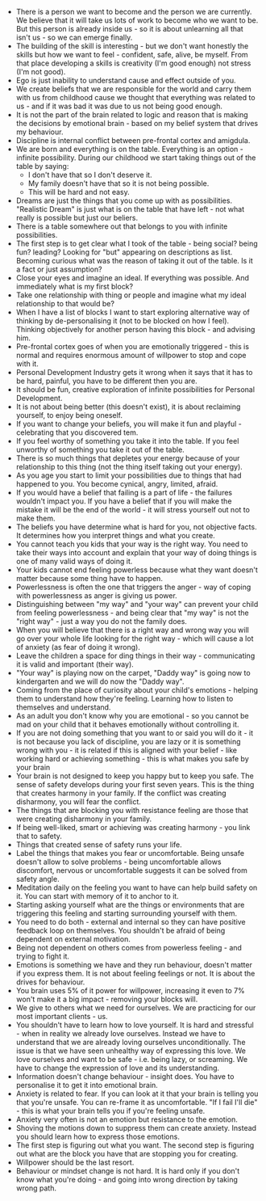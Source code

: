 * There is a person we want to become and the person we are currently. We believe that it will take us lots of work to become who we want to be. But this person is already inside us - so it is about unlearning all that isn't us - so we can emerge finally.
* The building of the skill is interesting - but we don't want honestly the skills but how we want to feel - confident, safe, alive, be myself. From that place developing a skills is creativity (I'm good enough) not stress (I'm not good).
* Ego is just inability to understand cause and effect outside of you.
* We create beliefs that we are responsible for the world and carry them with us from childhood cause we thought that everything was related to us - and if it was bad it was due to us not being good enough.
* It is not the part of the brain related to logic and reason that is making the decisions by emotional brain - based on my belief system that drives my behaviour.
* Discipline is internal conflict between pre-frontal cortex and amigdula.
* We are born and everything is on the table. Everything is an option - infinite possibility. During our childhood we start taking things out of the table by saying:
	* I don't have that so I don't deserve it.
	* My family doesn't have that so it is not being possible.
	* This will be hard and not easy.
* Dreams are just the things that you come up with as possibilities. "Realistic Dream" is just what is on the table that have left - not what really is possible but just our beliers.
* There is a table somewhere out that belongs to you with infinite possibilities.
* The first step is to get clear what I took of the table - being social? being fun? leading? Looking for "but" appearing on descriptions as list. Becoming curious what was the reason of taking it out of the table. Is it a fact or just assumption?
* Close your eyes and imagine an ideal. If everything was possible. And immediately what is my first block?
* Take one relationship with thing or people and imagine what my ideal relationship to that would be?
* When I have a list of blocks I want to start exploring alternative way of thinking by de-personalising it (not to be blocked on how I feel). Thinking objectively for another person having this block - and advising him.
* Pre-frontal cortex goes of when you are emotionally triggered - this is normal and requires enormous amount of willpower to stop and cope with it.
* Personal Development Industry gets it wrong when it says that it has to be hard, painful, you have to be different then you are.
* It should be fun, creative exploration of infinite possibilities for Personal Development.
* It is not about being better (this doesn't exist), it is about reclaiming yourself, to enjoy being oneself.
* If you want to change your beliefs, you will make it fun and playful - celebrating that you discovered tem.
* If you feel worthy of something you take it into the table. If you feel unworthy of something you take it out of the table.
* There is so much things that depletes your energy because of your relationship to this thing (not the thing itself taking out your energy).
* As you age you start to limit your possibilities due to things that had happened to you. You become cynical, angry, limited, afraid.
* If you would have a belief that failing is a part of life - the failures wouldn't impact you. If you have a belief that if you will make the mistake it will be the end of the world - it will stress yourself out not to make them.
* The beliefs you have determine what is hard for you, not objective facts. It determines how you interpret things and what you create.
* You cannot teach you kids that your way is the right way. You need to take their ways into account and explain that your way of doing things is one of many valid ways of doing it.
* Your kids cannot end feeling powerless because what they want doesn't matter because some thing have to happen.
* Powerlessness is often the one that triggers the anger - way of coping with powerlessness as anger is giving us power.
* Distinguishing between "my way" and "your way" can prevent your child from feeling powerlessness - and being clear that "my way" is not the "right way" - just a way you do not the family does.
* When you will believe that there is a right way and wrong way you will go over your whole life looking for the right way - which will cause a lot of anxiety (as fear of doing it wrong).
* Leave the children a space for ding things in their way - communicating it is valid and important (their way).
* "Your way" is playing now on the carpet, "Daddy way" is going now to kindergarten and we will do now the "Daddy way".
* Coming from the place of curiosity about your child's emotions - helping them to understand how they're feeling. Learning how to listen to themselves and understand.
* As an adult you don't know why you are emotional - so you cannot be mad on your child that it behaves emotionally without controlling it.
* If you are not doing something that you want to or said you will do it - it is not because you lack of discipline, you are lazy or it is something wrong with you - it is related if this is aligned with your belief - like working hard or achieving something - this is what makes you safe by your brain
* Your brain is not designed to keep you happy but to keep you safe. The sense of safety develops during your first seven years. This is the thing that creates harmony in your family. If the conflict was creating disharmony, you will fear the conflict.
* The things that are blocking you with resistance feeling are those that were creating disharmony in your family.
* If being well-liked, smart or achieving was creating harmony - you link that to safety.
* Things that created sense of safety runs your life.
* Label the things that makes you fear or uncomfortable. Being unsafe doesn't allow to solve problems - being uncomfortable allows discomfort, nervous or uncomfortable suggests it can be solved from safety angle.
* Meditation daily on the feeling you want to have can help build safety on it. You can start with memory of it to anchor to it.
* Starting asking yourself what are the things or environments that are triggering this feeling and starting surrounding yourself with them.
* You need to do both - external and internal so they can have positive feedback loop on themselves. You shouldn't be afraid of being dependent on external motivation.
* Being not dependent on others comes from powerless feeling - and trying to fight it.
* Emotions is something we have and they run behaviour, doesn't matter if you express them. It is not about feeling feelings or not. It is about the drives for behaviour.
* You brain uses 5% of it power for willpower, increasing it even to 7% won't make it a big impact - removing your blocks will.
* We give to others what we need for ourselves. We are practicing for our most important clients - us.
* You shouldn't have to learn how to love yourself. It is hard and stressful - when in reality we already love ourselves. Instead we have to understand that we are already loving ourselves unconditionally. The issue is that we have seen unhealthy way of expressing this love. We love ourselves and want to be safe - i.e. being lazy, or screaming. We have to change the expression of love and its understanding.
* Information doesn't change behaviour - insight does. You have to personalise it to get it into emotional brain.
* Anxiety is related to fear. If you can look at it that your brain is telling you that you're unsafe. You can re-frame it as uncomfortable. "If I fail I'll die" - this is what your brain tells you if you're feeling unsafe.
* Anxiety very often is not an emotion but resistance to the emotion.
* Shoving the motions down to suppress them can create anxiety. Instead you should learn how to express those emotions.
* The first step is figuring out what you want. The second step is figuring out what are the block you have that are stopping you for creating.
* Willpower should be the last resort.
* Behaviour or mindset change is not hard. It is hard only if you don't know what you're doing - and going into wrong direction by taking wrong path.